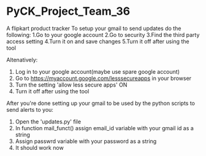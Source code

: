 # PyCK_Project_Team_36
A flipkart product tracker
To setup your gmail to send updates do the following:
 1.Go to your google account
 2.Go to security
 3.Find the third party access setting
 4.Turn it on and save changes
 5.Turn it off after using the tool

Altenatively:
 1. Log in to your google account(maybe use spare google account) 
 2. Go to https://myaccount.google.com/lesssecureapps in your browser
 3. Turn the setting 'allow less secure apps' ON
 4. Turn it off after using the tool


After you're done setting up your gmail to be used by the python scripts to send alerts to you:
 1. Open the 'updates.py' file
 2. In function mail_funct() assign email_id variable with your gmail id as a string
 3. Assign passwrd variable with your password as a string
 4. It should work now
